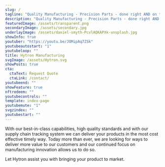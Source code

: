 ```yaml
---
slug: /
tagline: "Quality Manufacturing - Precision Parts - done right AND on time"
description: "Quality Manufacturing - Precision Parts - done right AND on time"
featuredImage: /assets/transparent.png
secondaryImage: /assets/secondary.jpg
underlayImage: /assets/daniel-smyth-PcvlAQKAPXk-unsplash.jpg
showInfo: true
youtuber: "https://youtu.be/JOMipAq7ZSk"
youtubeautostart: "1"
youtubeloop: ""
title: Hytron Manufacturing
svgImage: /assets/Hytron.svg
showPosts: true
cta:
  ctaText: Request Quote
  ctaLink: /contact/
youtubeend: ""
showFeature: true
nftredeem: ""
youtubecontrols: ""
template: index-page
youtubemute: "1"
svgzindex: ""
youtubestart: ""
---
```


<p>With our best-in-class capabilities, high quality standards and with our supply chain tracking system we can deliver your products in the most cost effective timely way. Today more than ever, we are looking for ways to deliver more value to our customers and our continued focus on manufacturing innovation allows us to do so.</p>

<p>Let Hytron assist you with bringing your product to market.</p>

<!-- https://youtu.be/JOMipAq7ZSk -->